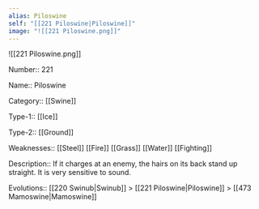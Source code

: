 ```yaml
---
alias: Piloswine
self: "[[221 Piloswine|Piloswine]]"
image: "![[221 Piloswine.png]]"
---
```


![[221 Piloswine.png]]


Number:: 221

Name:: Piloswine

Category:: [[Swine]]

Type-1:: [[Ice]]

Type-2:: [[Ground]]

Weaknesses:: [[Steel]] [[Fire]] [[Grass]] [[Water]] [[Fighting]]

Description:: If it charges at an enemy, the hairs on its back stand up straight. It is very sensitive to sound.

Evolutions:: [[220 Swinub|Swinub]] > [[221 Piloswine|Piloswine]] > [[473 Mamoswine|Mamoswine]]
